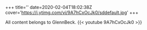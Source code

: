 +++
title=''
date=2020-02-04T18:02:38Z
cover='https://i.ytimg.com/vi/9A7hCxOcJk0/sddefault.jpg'
+++

All content belongs to GlennBeck.
{{< youtube 9A7hCxOcJk0 >}}
